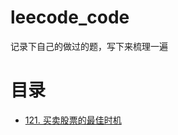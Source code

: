 # leecode_code
记录下自己的做过的题，写下来梳理一遍
# 目录
* [121. 买卖股票的最佳时机](https://github.com/Ender2018/leecode_code/blob/master/121.%20%E4%B9%B0%E5%8D%96%E8%82%A1%E7%A5%A8%E7%9A%84%E6%9C%80%E4%BD%B3%E6%97%B6%E6%9C%BA.md)
